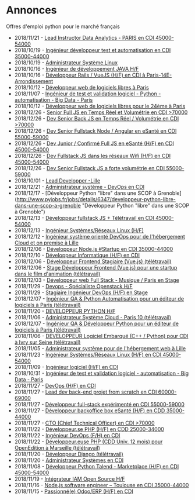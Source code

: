 # Annonces

Offres d'emploi python pour le marché français

* 2018/11/21 - [Lead Instructor Data Analytics - PARIS en CDI 45000-54000](http://www.pyjobs.fr/jobs/details/6325/lead-instructor-data-analytics-paris-en-cdi-45000-54000 "Lead Instructor Data Analytics - PARIS en CDI 45000-54000")
* 2018/10/19 - [Ingénieur développeur test et automatisation en CDI 35000-44000](http://www.pyjobs.fr/jobs/details/6310/ingenieur-developpeur-test-et-automatisation-en-cdi-35000-44000 "Ingénieur développeur test et automatisation en CDI 35000-44000")
* 2018/10/19 - [Administrateur Système Linux](http://www.pyjobs.fr/jobs/details/6309/administrateur-systeme-linux "Administrateur Système Linux")
* 2018/10/16 - [Ingénieur de développement JAVA H/F](http://www.pyjobs.fr/jobs/details/6307/ingenieur-de-developpement-java-h-f "Ingénieur de développement JAVA H/F")
* 2018/10/16 - [Développeur Rails / VueJS (H/F) en CDI à Paris-14E-Arrondissement](http://www.pyjobs.fr/jobs/details/6308/developpeur-rails-vuejs-h-f-en-cdi-a-paris-14e-arrondissement "Développeur Rails / VueJS (H/F) en CDI à Paris-14E-Arrondissement")
* 2018/10/12 - [Développeur web de logiciels libres à Paris](http://www.pyjobs.fr/jobs/details/6306/developpeur-web-de-logiciels-libres-a-paris "Développeur web de logiciels libres à Paris")
* 2018/11/07 - [Ingénieur de test et validation logiciel - Python - automatisation - Big Data - Paris](http://www.pyjobs.fr/jobs/details/6316/ingenieur-de-test-et-validation-logiciel-python-automatisation-big-data-paris "Ingénieur de test et validation logiciel - Python - automatisation - Big Data - Paris")
* 2018/10/12 - [Développeur web de logiciels libres pour le 24ème à Paris](http://www.pyjobs.fr/jobs/details/6305/developpeur-web-de-logiciels-libres-pour-le-24eme-a-paris "Développeur web de logiciels libres pour le 24ème à Paris")
* 2018/12/26 - [Senior Full JS en Temps Réel et Volumétrie en CDI >70000](http://www.pyjobs.fr/jobs/details/6349/senior-full-js-en-temps-reel-et-volumetrie-en-cdi-70000 "Senior Full JS en Temps Réel et Volumétrie en CDI >70000")
* 2018/12/26 - [Dev Senior Back JS en Temps Réel / Volumétrie en CDI >70000](http://www.pyjobs.fr/jobs/details/6354/dev-senior-back-js-en-temps-reel-volumetrie-en-cdi-70000 "Dev Senior Back JS en Temps Réel / Volumétrie en CDI >70000")
* 2018/12/26 - [Dev Senior Fullstack Node / Angular en eSanté en CDI 55000-59000](http://www.pyjobs.fr/jobs/details/6353/dev-senior-fullstack-node-angular-en-esante-en-cdi-55000-59000 "Dev Senior Fullstack Node / Angular en eSanté en CDI 55000-59000")
* 2018/12/26 - [Dev Junior / Confirmé Full JS en eSanté (H/F) en CDI 45000-54000](http://www.pyjobs.fr/jobs/details/6352/dev-junior-confirme-full-js-en-esante-h-f-en-cdi-45000-54000 "Dev Junior / Confirmé Full JS en eSanté (H/F) en CDI 45000-54000")
* 2018/12/26 - [Dev Fullstack JS dans les réseaux Wifi (H/F) en CDI 45000-54000](http://www.pyjobs.fr/jobs/details/6351/dev-fullstack-js-dans-les-reseaux-wifi-h-f-en-cdi-45000-54000 "Dev Fullstack JS dans les réseaux Wifi (H/F) en CDI 45000-54000")
* 2018/12/26 - [Dev Senior Fullstack JS a forte volumétrie en CDI 55000-59000](http://www.pyjobs.fr/jobs/details/6350/dev-senior-fullstack-js-a-forte-volumetrie-en-cdi-55000-59000 "Dev Senior Fullstack JS a forte volumétrie en CDI 55000-59000")
* 2018/10/01 - [Lead Developper -Lille](http://www.pyjobs.fr/jobs/details/6298/lead-developper-lille "Lead Developper -Lille")
* 2018/12/21 - [Administrateur système - DevOps en CDI](http://www.pyjobs.fr/jobs/details/6348/administrateur-systeme-devops-en-cdi "Administrateur système - DevOps en CDI")
* 2018/12/17 - [Développeur Python "libre" dans une SCOP à Grenoble](http://www.pyjobs.fr/jobs/details/6347/developpeur-python-libre-dans-une-scop-a-grenoble "Développeur Python "libre" dans une SCOP à Grenoble")
* 2018/12/13 - [Développeur fullstack JS + Télétravail en CDI 45000-54000](http://www.pyjobs.fr/jobs/details/6346/developpeur-fullstack-js-teletravail-en-cdi-45000-54000 "Développeur fullstack JS + Télétravail en CDI 45000-54000")
* 2018/12/13 - [Ingénieur Systèmes/Réseaux Linux (H/F)](http://www.pyjobs.fr/jobs/details/6345/ingenieur-systemes-reseaux-linux-h-f "Ingénieur Systèmes/Réseaux Linux (H/F)")
* 2018/12/12 - [Ingénieur système orienté DevOps pour de l'hébergement Cloud et on premise à Lille](http://www.pyjobs.fr/jobs/details/6344/ingenieur-systeme-oriente-devops-pour-de-lhebergement-cloud-et-on-premise-a-lille "Ingénieur système orienté DevOps pour de l'hébergement Cloud et on premise à Lille")
* 2018/12/06 - [Développeur Node.js #Startup en CDI 35000-44000](http://www.pyjobs.fr/jobs/details/6340/developpeur-node-js-startup-en-cdi-35000-44000 "Développeur Node.js #Startup en CDI 35000-44000")
* 2018/12/10 - [Développeur Informatique (H/F) en CDI](http://www.pyjobs.fr/jobs/details/6343/developpeur-informatique-h-f-en-cdi "Développeur Informatique (H/F) en CDI")
* 2018/12/06 - [Développeur Frontend Stagiaire (Vue.js) (télétravail)](http://www.pyjobs.fr/jobs/details/6339/developpeur-frontend-stagiaire-vue-js-teletravail "Développeur Frontend Stagiaire (Vue.js) (télétravail)")
* 2018/12/06 - [Stage Développeur Frontend (Vue.js) pour une startup dans le film d'animation (télétravail)](http://www.pyjobs.fr/jobs/details/6338/stage-developpeur-frontend-vue-js-pour-une-startup-dans-le-film-danimation-teletravail "Stage Développeur Frontend (Vue.js) pour une startup dans le film d'animation (télétravail)")
* 2018/12/03 - [Développeur web Full Stack - Musique / Paris en Stage](http://www.pyjobs.fr/jobs/details/6337/developpeur-web-full-stack-musique-paris-en-stage "Développeur web Full Stack - Musique / Paris en Stage")
* 2018/11/29 - [Devops - Spécialiste Openstack H/F](http://www.pyjobs.fr/jobs/details/6335/devops-specialiste-openstack-h-f "Devops - Spécialiste Openstack H/F")
* 2018/11/29 - [Stagiaire Ingénieur DevOps (H/F) en Stage](http://www.pyjobs.fr/jobs/details/6336/stagiaire-ingenieur-devops-h-f-en-stage "Stagiaire Ingénieur DevOps (H/F) en Stage")
* 2018/12/07 - [Ingénieur QA & Python Automatisation pour un éditeur de logiciels à Paris (télétravail)](http://www.pyjobs.fr/jobs/details/6342/ingenieur-qa-python-automatisation-pour-un-editeur-de-logiciels-a-paris-teletravail "Ingénieur QA & Python Automatisation pour un éditeur de logiciels à Paris (télétravail)")
* 2018/11/20 - [DEVELOPPEUR PYTHON H/F](http://www.pyjobs.fr/jobs/details/6324/developpeur-python-h-f "DEVELOPPEUR PYTHON H/F")
* 2018/11/06 - [Administrateur Système Cloud - Paris 10 (télétravail)](http://www.pyjobs.fr/jobs/details/6315/administrateur-systeme-cloud-paris-10-teletravail "Administrateur Système Cloud - Paris 10 (télétravail)")
* 2018/12/07 - [Ingénieur QA & Développeur Python pour un éditeur de logiciels à Paris (télétravail)](http://www.pyjobs.fr/jobs/details/6341/ingenieur-qa-developpeur-python-pour-un-editeur-de-logiciels-a-paris-teletravail "Ingénieur QA & Développeur Python pour un éditeur de logiciels à Paris (télétravail)")
* 2018/11/06 - [DEVELOPPEUR Logiciel Embarqué (C++ / Python) pour CDI à Ivry sur Seine (télétravail)](http://www.pyjobs.fr/jobs/details/6314/developpeur-logiciel-embarque-c-python-pour-cdi-a-ivry-sur-seine-teletravail "DEVELOPPEUR Logiciel Embarqué (C++ / Python) pour CDI à Ivry sur Seine (télétravail)")
* 2018/11/05 - [Administrateur système pour de l'hébergement web à Lille](http://www.pyjobs.fr/jobs/details/6313/administrateur-systeme-pour-de-lhebergement-web-a-lille "Administrateur système pour de l'hébergement web à Lille")
* 2018/11/23 - [Ingénieur Systèmes/Réseaux Linux (H/F) en CDI 45000-54000](http://www.pyjobs.fr/jobs/details/6329/ingenieur-systemes-reseaux-linux-h-f-en-cdi-45000-54000 "Ingénieur Systèmes/Réseaux Linux (H/F) en CDI 45000-54000")
* 2018/11/09 - [Ingénieur logiciel (H/F) en CDI](http://www.pyjobs.fr/jobs/details/6318/ingenieur-logiciel-h-f-en-cdi "Ingénieur logiciel (H/F) en CDI")
* 2018/10/31 - [Ingénieur de test et validation logiciel - automatisation - Big Data - Paris](http://www.pyjobs.fr/jobs/details/6312/ingenieur-de-test-et-validation-logiciel-automatisation-big-data-paris "Ingénieur de test et validation logiciel - automatisation - Big Data - Paris")
* 2018/11/27 - [DevOps (H/F) en CDI](http://www.pyjobs.fr/jobs/details/6330/devops-h-f-en-cdi "DevOps (H/F) en CDI")
* 2018/11/27 - [Lead dev back-end projet from scratch en CDI 60000-69000](http://www.pyjobs.fr/jobs/details/6334/lead-dev-back-end-projet-from-scratch-en-cdi-60000-69000 "Lead dev back-end projet from scratch en CDI 60000-69000")
* 2018/11/27 - [Développeur full-stack expérimenté en CDI 55000-59000](http://www.pyjobs.fr/jobs/details/6333/developpeur-full-stack-experimente-en-cdi-55000-59000 "Développeur full-stack expérimenté en CDI 55000-59000")
* 2018/11/27 - [Développeur backoffice box eSanté (H/F) en CDD 35000-44000](http://www.pyjobs.fr/jobs/details/6332/developpeur-backoffice-box-esante-h-f-en-cdd-35000-44000 "Développeur backoffice box eSanté (H/F) en CDD 35000-44000")
* 2018/11/27 - [CTO (Chief Technical Officer) en CDI >70000](http://www.pyjobs.fr/jobs/details/6331/cto-chief-technical-officer-en-cdi-70000 "CTO (Chief Technical Officer) en CDI >70000")
* 2018/11/22 - [Développeur.se PHP (H/F) en CDD 25000-34000](http://www.pyjobs.fr/jobs/details/6327/developpeur-se-php-h-f-en-cdd-25000-34000 "Développeur.se PHP (H/F) en CDD 25000-34000")
* 2018/11/22 - [Ingénieur DevOps (F/H) en CDI](http://www.pyjobs.fr/jobs/details/6328/ingenieur-devops-f-h-en-cdi "Ingénieur DevOps (F/H) en CDI")
* 2018/11/22 - [Développeur.euse PHP (CDD Univ. 12 mois) pour OpenEdition à Marseille (télétravail)](http://www.pyjobs.fr/jobs/details/6326/developpeur-euse-php-cdd-univ-12-mois-pour-openedition-a-marseille-teletravail "Développeur.euse PHP (CDD Univ. 12 mois) pour OpenEdition à Marseille (télétravail)")
* 2018/11/20 - [Développeur Django (télétravail)](http://www.pyjobs.fr/jobs/details/6323/developpeur-django-teletravail "Développeur Django (télétravail)")
* 2018/11/20 - [Administrateur Systèmes en CDI](http://www.pyjobs.fr/jobs/details/6322/administrateur-systemes-en-cdi "Administrateur Systèmes en CDI")
* 2018/11/08 - [Développeur Python Talend - Marketplace (H/F) en CDI 45000-54000](http://www.pyjobs.fr/jobs/details/6317/developpeur-python-talend-marketplace-h-f-en-cdi-45000-54000 "Développeur Python Talend - Marketplace (H/F) en CDI 45000-54000")
* 2018/11/19 - [Intégrateur IAM Open Source H/F](http://www.pyjobs.fr/jobs/details/6321/integrateur-iam-open-source-h-f "Intégrateur IAM Open Source H/F")
* 2018/11/16 - [Node.js software engineer – Toulouse en CDI 35000-44000](http://www.pyjobs.fr/jobs/details/6320/node-js-software-engineer-toulouse-en-cdi-35000-44000 "Node.js software engineer – Toulouse en CDI 35000-44000")
* 2018/11/15 - [Passionné(e) Odoo/ERP (H/F) en CDI](http://www.pyjobs.fr/jobs/details/6319/passionne-e-odoo-erp-h-f-en-cdi "Passionné(e) Odoo/ERP (H/F) en CDI")

